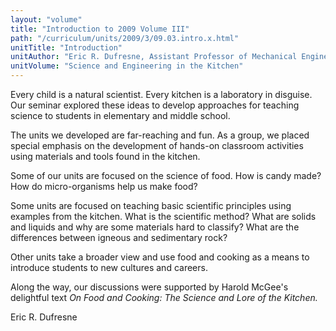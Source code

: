 ```yaml
---
layout: "volume"
title: "Introduction to 2009 Volume III"
path: "/curriculum/units/2009/3/09.03.intro.x.html"
unitTitle: "Introduction"
unitAuthor: "Eric R. Dufresne, Assistant Professor of Mechanical Engineering, of Chemical Engineering and of Physics"
unitVolume: "Science and Engineering in the Kitchen"
---
```

<body>
<p>
Every child is a natural scientist.  Every kitchen is a laboratory in disguise.  Our seminar explored these ideas to develop approaches for teaching science to students in elementary and middle school.
</p>
<p>
The units we developed are far-reaching and fun.  As a group, we placed special emphasis on the development of hands-on classroom activities using materials and tools found in the kitchen.
</p>
<p>
Some of our units are focused on the science of food.  How is candy made?  How do micro-organisms help us make food?
</p>
<p>
Some units are focused on teaching basic scientific principles using examples from the kitchen.  What is the scientific method?  What are solids and liquids and why are some materials hard to classify? What are the differences between igneous and sedimentary rock?
</p>
<p>
Other units take a broader view and use food and cooking as a means to introduce students to new cultures and careers.
</p>
<p>
Along the way, our discussions were supported by Harold McGee's delightful text
<i>
On Food and Cooking: The Science and Lore of the Kitchen.
</i>
</p>
<p>
Eric R. Dufresne
</p>
</body>
